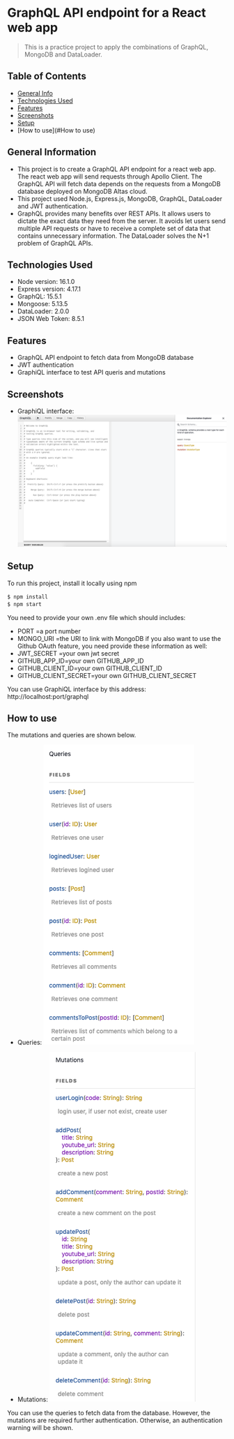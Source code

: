 # GraphQL API endpoint for a React web app

> This is a practice project to apply the combinations of GraphQL, MongoDB and DataLoader.

## Table of Contents

- [General Info](#general-information)
- [Technologies Used](#technologies-used)
- [Features](#features)
- [Screenshots](#screenshots)
- [Setup](#setup)
- [How to use](#How to use)

## General Information

- This project is to create a GraphQL API endpoint for a react web app. The react web app will send requests through Apollo Client. The GraphQL API will fetch data depends on the requests from a MongoDB database deployed on MongoDB Altas cloud.
- This project used Node.js, Express.js, MongoDB, GraphQL, DataLoader and JWT authentication.
- GraphQL provides many benefits over REST APIs. It allows users to dictate the exact data they need from the server. It avoids let users send multiple API requests or have to receive a complete set of data that contains unnecessary information. The DataLoader solves the N+1 problem of GraphQL APIs.

## Technologies Used

- Node version: 16.1.0
- Express version: 4.17.1
- GraphQL: 15.5.1
- Mongoose: 5.13.5
- DataLoader: 2.0.0
- JSON Web Token: 8.5.1

## Features

- GraphQL API endpoint to fetch data from MongoDB database
- JWT authentication
- GraphiQL interface to test API queris and mutations

## Screenshots

- GraphiQL interface:
  ![GraphiQL](./screenshot/graphiql.png)

## Setup

To run this project, install it locally using npm

```bash
$ npm install
$ npm start
```

You need to provide your own .env file which should includes:

- PORT =a port number
- MONGO_URI =the URI to link with MongoDB
  if you also want to use the Github OAuth feature, you need provide these information as well:
- JWT_SECRET =your own jwt secret
- GITHUB_APP_ID=your own GITHUB_APP_ID
- GITHUB_CLIENT_ID=your own GITHUB_CLIENT_ID
- GITHUB_CLIENT_SECRET=your own GITHUB_CLIENT_SECRET

You can use GraphiQL interface by this address:
http://localhost:port/graphql

## How to use

The mutations and queries are shown below.

- Queries:
  ![GraphiQL](./screenshot/queries.png)

- Mutations:
  ![GraphiQL](./screenshot/mutations.png)

You can use the queries to fetch data from the database. However, the mutations are required further authentication. Otherwise, an authentication warning will be shown.

